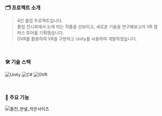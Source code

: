 ### 🗂️ 프로젝트 소개  
>4인 졸업 프로젝트입니다.  
졸업 전시회에서 눈에 띄는 작품을 선보이고, 새로운 기술을 연구해보고자 VR 캠퍼스 투어를 기획했습니다.  
OVR를 활용하여 VR을 구현하고 Unity를 사용하여 개발하였습니다.

<br>

### 🛠️ 기술 스택
![Unity](https://img.shields.io/badge/unity-%23000000.svg?style=for-the-badge&logo=unity&logoColor=white)
![C#](https://img.shields.io/badge/c%23-%23239120.svg?style=for-the-badge&logo=csharp&logoColor=white)
![OVR](https://img.shields.io/badge/OVR-%23593d88.svg?style=for-the-badge)

<br>

### 🚀 주요 기능
![졸전_판넬_작은사이즈](https://github.com/user-attachments/assets/608c468c-12e5-4722-b6cb-25cf83b5c073)
